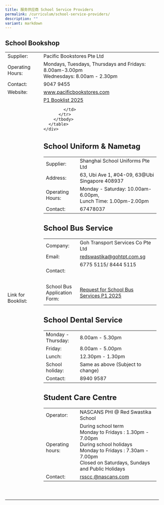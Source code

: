 ```yaml
---
title: 服务供应商 School Service Providers
permalink: /curriculum/school-service-providers/
description: ""
variant: markdown
---
```

<div id="_ptoo_130714" class="pageblock_box">
  <h2 id="_ptoh_130714" class="ive_editable ive_ptoh">School Bookshop</h2>
  <div id="_ptod_130714" class="ive_editable ive_ptod ive_content">
    <div>
      <table class="ive_eobj_center iveo_table ives_tab_simple3" style="width: 100%;">
        <tbody>
          <tr>
            <td style="width: 245px;">
              <div style="text-align: left;">
                Supplier:
              </div>
            </td>
            <td style="width: 573px;">
              <div style="text-align: left;">
                Pacific Bookstores Pte Ltd
              </div>
            </td>
          </tr>
          <tr>
            <td style="text-align: left;">Operating Hours:<br></td>
            <td style="text-align: left;">Mondays, Tuesdays, Thursdays and Fridays: 8.00am-3.00pm<br>
						Wednesdays: 8.00am - 2.30pm</td>
          </tr>
          <tr>
            <td style="text-align: left;">Contact:</td>
            <td style="text-align: left;">9047 9455<br></td>
          </tr>
          <tr>
            <td style="text-align: left;">Website:</td>
            <td style="text-align: left;">
              <a href="http://www.pacificbookstores.com/" target="_blank" style="background-color: initial;">www.pacificbookstores.com</a><br>
            </td>
          </tr>
          <tr>
            <td style="text-align: left;">Link for Booklist:</td>
            <td style="text-align: left;">
							  <a href="/files/Booklist/P1_Booklist_2025.pdf">P1 Booklist 2025</a><br>
   
         
            </td>
          </tr>
        </tbody>
      </table>
    </div>
  </div>
</div>

<div id="_ptoo_130715" class="pageblock_box">
    <h2 id="_ptoh_130715" class="ive_editable ive_ptoh">School Uniform &amp; Nametag</h2>
    <div id="_ptod_130715" class="ive_editable ive_ptod ive_content"><div>
<table class="ive_eobj_center iveo_table ives_tab_simple3" style="width: 100%;">
<tbody>
<tr>
<td style="width: 30%;">
<div style="text-align: left;">Supplier:
</div>
</td>
<td>
<div style="text-align: left;">Shanghai School Uniforms Pte Ltd
</div>
</td>
</tr>
<tr>
<td style="text-align: left;">Address:
</td>
<td style="text-align: left;">63, Ubi Ave 1, #04-09, 63@Ubi Singapore 408937<br>
</td>
</tr>
<tr>
<td style="text-align: left;">Operating Hours:
</td>
<td>
<div style="text-align: left;"><span style="background-color: initial;">Monday - Saturday: 10.00am-6.00pm,</span>
</div>
<div style="text-align: left;"><span style="background-color: initial;">Lunch Time: 1.00pm-2.00pm</span>
</div>
</td>
</tr>
<tr>
<td style="text-align: left;">Contact:
</td>
<td style="text-align: left;">67478037<br>
</td>
</tr>
</tbody>
</table>
</div></div>
</div>

<div id="_ptoo_130716" class="pageblock_box">
    <h2 id="_ptoh_130716" class="ive_editable ive_ptoh">School Bus Service</h2>
    <div id="_ptod_130716" class="ive_editable ive_ptod ive_content">
<table class="ive_eobj_center iveo_table ives_tab_simple3" style="width: 100%;">
<tbody>
<tr>
<td style="width: 30%;">
<div style="text-align: left;">Company:
</div>
</td>
<td>
<div style="text-align: left;">Goh Transport Services Co Pte Ltd
</div>
</td>
</tr>
<tr>
<td style="text-align: left;">Email:
</td>
<td style="text-align: left;"><a href="mailto:redswastika@gohtpt.com.sg" target="">redswastika@gohtpt.com.sg</a>
</td>
</tr>
<tr>
<td style="text-align: left;">Contact:
</td>
<td style="text-align: left;">6775 5115/ 8444 5115<span>&nbsp;&nbsp; &nbsp;</span><span>&nbsp;&nbsp;</span><span>&nbsp;&nbsp; &nbsp;</span><span>&nbsp;&nbsp; &nbsp;</span><span>&nbsp;&nbsp; &nbsp;</span><span>&nbsp;&nbsp; &nbsp;</span><span>&nbsp;&nbsp; &nbsp;</span><span>&nbsp;&nbsp; &nbsp;</span><span>&nbsp;&nbsp; &nbsp;</span><span>&nbsp;&nbsp; &nbsp;</span><span>&nbsp;&nbsp; &nbsp;</span><span>&nbsp;&nbsp; &nbsp;</span><span>&nbsp;&nbsp; &nbsp;</span><span>&nbsp;&nbsp; &nbsp;</span><span>&nbsp;&nbsp; &nbsp;</span><span>&nbsp;&nbsp; &nbsp;</span><span>&nbsp;&nbsp; &nbsp;</span><span>&nbsp;&nbsp; &nbsp;</span><span>&nbsp;&nbsp; &nbsp;</span><span>&nbsp;&nbsp; &nbsp;</span><span>&nbsp;&nbsp; &nbsp;</span><span>&nbsp;&nbsp; &nbsp;</span><span>&nbsp;&nbsp; &nbsp;</span><span>&nbsp;&nbsp; &nbsp;</span><span>&nbsp;&nbsp; &nbsp;</span><span>&nbsp;&nbsp;</span></td>
</tr>
	<tr><td style="text-align: left;">School Bus Application Form:</td><td style="text-align: left;">
		
<a href="/files/Request_for_School_Bus_Services___P1_2025.pdf">Request for School Bus Services P1 2025</a>


</td></tr></tbody>
</table>
</div>
</div>

<div id="_ptoo_130717" class="pageblock_box">
    <h2 id="_ptoh_130717" class="ive_editable ive_ptoh">School Dental Service</h2>
    <div id="_ptod_130717" class="ive_editable ive_ptod ive_content"><div>
<table class="ive_eobj_center iveo_table ives_tab_simple3" style="width: 100%;">
<tbody>
<tr>
<td style="width: 30%;">
<div style="text-align: left;">Monday - Thursday:
</div>
</td>
<td>
<div style="text-align: left;">8.00am - 5.30pm
</div>
</td>
</tr>
<tr>
<td style="text-align: left;">Friday:
</td>
<td style="text-align: left;">8.00am - 5.00pm
</td>
</tr>
<tr>
<td style="text-align: left;">Lunch:
</td>
<td style="text-align: left;">12.30pm - 1.30pm
</td>
</tr>
<tr>
<td style="text-align: left;">School holiday:
</td>
<td style="text-align: left;">Same as above (Subject to change)
</td>
</tr>
<tr>
<td style="text-align: left;">Contact:
</td>
<td style="text-align: left;">8940 9587
</td>
</tr>
</tbody>
</table>
</div></div>
</div>

<div id="_ptoo_130718" class="pageblock_box">
    <h2 id="_ptoh_130718" class="ive_editable ive_ptoh">Student Care Centre</h2>
    <div id="_ptod_130718" class="ive_editable ive_ptod ive_content"><div>
<table class="ive_eobj_center iveo_table ives_tab_simple3" style="width: 100%;">
<tbody>
<tr>
<td style="width: 30%;">
<div style="text-align: left;">Operator:
</div>
</td>
<td>
<div style="text-align: left;">NASCANS PHI @ Red Swastika School
</div>
</td>
</tr>
<tr>
<td style="text-align: left;">Operating hours:
</td>
<td>
<div style="text-align: left;"><span style="background-color: initial;">During school term</span>
</div>
<div style="text-align: left;"><span style="background-color: initial;">Monday to Fridays   :    1.30pm - 7.00pm</span>
</div>
<div style="text-align: left;"><span style="background-color: initial;">During school holidays</span>
</div>
<div style="text-align: left;"><span style="background-color: initial;">Monday to Fridays   :    7.30am - 7.00pm</span>
</div>
<div style="text-align: left;"><span style="background-color: initial;">Closed on Saturdays, Sundays and Public Holidays</span>
</div>
</td>
</tr>
<tr>
<td style="text-align: left;">Contact:
</td>
<td style="text-align: left;"><a href="mailto:rsscc
@nascans.com" target="">rsscc
@nascans.com</a><br>
</td>
</tr>
</tbody>
</table>
</div>
<br><br></div>
</div>